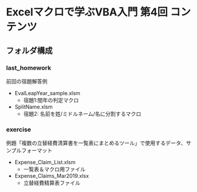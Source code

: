 # Excelマクロで学ぶVBA入門 第4回 コンテンツ
## フォルダ構成
### last_homework
前回の宿題解答例
 - EvalLeapYear_sample.xlsm
   - 宿題1:閏年の判定マクロ
 - SplitName.xlsm
   - 宿題2: 名前を姓/ミドルネーム/名に分割するマクロ

### exercise
例題「複数の立替経費清算書を一覧表にまとめるツール」で使用するデータ、サンプルフォーマット
  - Expense_Claim_List.xlsm
    - 一覧表＆マクロ用ファイル
  - Expense_Claims_Mar2019.xlsx
    - 立替経費精算表ファイル
